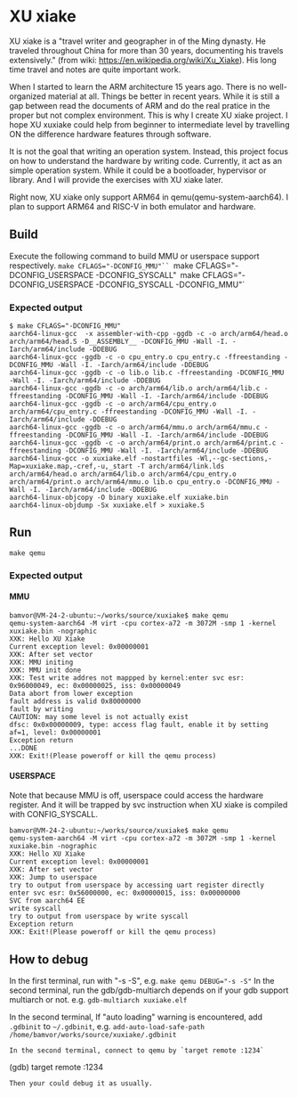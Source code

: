 # XU xiake

XU xiake is a "travel writer and geographer in of the Ming dynasty. He traveled throughout China for more than 30 years, documenting his travels extensively." (from wiki: https://en.wikipedia.org/wiki/Xu_Xiake). His long time travel and notes are quite important work.

When I started to learn the ARM architecture 15 years ago. There is no well-organized material at all. Things be better in recent years. While it is still a gap between read the documents of ARM and do the real pratice in the proper but not complex environment. This is why I create XU xiake project. I hope XU xuxiake could help from beginner to intermediate level by travelling ON the difference hardware features through software.

It is not the goal that writing an operation system. Instead, this project focus on how to understand the hardware by writing code. Currently, it act as an simple operation system. While it could be a bootloader, hypervisor or library. And I will provide the exercises with XU xiake later.

Right now, XU xiake only support ARM64 in qemu(qemu-system-aarch64). I plan to support ARM64 and RISC-V in both emulator and hardware.


## Build
Execute the following command to build MMU or userspace support respectively.
`make CFLAGS="-DCONFIG_MMU"``
`make CFLAGS="-DCONFIG_USERSPACE -DCONFIG_SYSCALL"`
`make CFLAGS="-DCONFIG_USERSPACE -DCONFIG_SYSCALL -DCONFIG_MMU"`

### Expected output
```
$ make CFLAGS="-DCONFIG_MMU"
aarch64-linux-gcc  -x assembler-with-cpp -ggdb -c -o arch/arm64/head.o arch/arm64/head.S -D__ASSEMBLY__ -DCONFIG_MMU -Wall -I. -Iarch/arm64/include -DDEBUG
aarch64-linux-gcc -ggdb -c -o cpu_entry.o cpu_entry.c -ffreestanding -DCONFIG_MMU -Wall -I. -Iarch/arm64/include -DDEBUG
aarch64-linux-gcc -ggdb -c -o lib.o lib.c -ffreestanding -DCONFIG_MMU -Wall -I. -Iarch/arm64/include -DDEBUG
aarch64-linux-gcc -ggdb -c -o arch/arm64/lib.o arch/arm64/lib.c -ffreestanding -DCONFIG_MMU -Wall -I. -Iarch/arm64/include -DDEBUG
aarch64-linux-gcc -ggdb -c -o arch/arm64/cpu_entry.o arch/arm64/cpu_entry.c -ffreestanding -DCONFIG_MMU -Wall -I. -Iarch/arm64/include -DDEBUG
aarch64-linux-gcc -ggdb -c -o arch/arm64/mmu.o arch/arm64/mmu.c -ffreestanding -DCONFIG_MMU -Wall -I. -Iarch/arm64/include -DDEBUG
aarch64-linux-gcc -ggdb -c -o arch/arm64/print.o arch/arm64/print.c -ffreestanding -DCONFIG_MMU -Wall -I. -Iarch/arm64/include -DDEBUG
aarch64-linux-gcc -o xuxiake.elf -nostartfiles -Wl,--gc-sections,-Map=xuxiake.map,-cref,-u,_start -T arch/arm64/link.lds arch/arm64/head.o arch/arm64/lib.o arch/arm64/cpu_entry.o arch/arm64/print.o arch/arm64/mmu.o lib.o cpu_entry.o -DCONFIG_MMU -Wall -I. -Iarch/arm64/include -DDEBUG
aarch64-linux-objcopy -O binary xuxiake.elf xuxiake.bin
aarch64-linux-objdump -Sx xuxiake.elf > xuxiake.S
```

## Run
`make qemu`

### Expected output
#### MMU
```
bamvor@VM-24-2-ubuntu:~/works/source/xuxiake$ make qemu
qemu-system-aarch64 -M virt -cpu cortex-a72 -m 3072M -smp 1 -kernel xuxiake.bin -nographic
XXK: Hello XU Xiake
Current exception level: 0x00000001
XXK: After set vector
XXK: MMU initing
XXK: MMU init done
XXK: Test write addres not mappped by kernel:enter svc esr: 0x96000049, ec: 0x00000025, iss: 0x00000049
Data abort from lower exception
fault address is valid 0x80000000
fault by writing
CAUTION: may some level is not actually exist
dfsc: 0x0x00000009, type: access flag fault, enable it by setting af=1, level: 0x00000001
Exception return
...DONE
XXK: Exit!(Please poweroff or kill the qemu process)
```

#### USERSPACE
Note that because MMU is off, userspace could access the hardware register. And it will be trapped by svc instruction when XU xiake is compiled with CONFIG_SYSCALL.
```
bamvor@VM-24-2-ubuntu:~/works/source/xuxiake$ make qemu
qemu-system-aarch64 -M virt -cpu cortex-a72 -m 3072M -smp 1 -kernel xuxiake.bin -nographic
XXK: Hello XU Xiake
Current exception level: 0x00000001
XXK: After set vector
XXK: Jump to userspace
try to output from userspace by accessing uart register directly
enter svc esr: 0x56000000, ec: 0x00000015, iss: 0x00000000
SVC from aarch64 EE
write syscall
try to output from userspace by write syscall
Exception return
XXK: Exit!(Please poweroff or kill the qemu process)
```

## How to debug
In the first terminal, run with "-s -S", e.g.  `make qemu DEBUG="-s -S"`
In the second terminal, run the gdb/gdb-multiarch depends on if your gdb support multiarch or not. e.g. `gdb-multiarch xuxiake.elf`

In the second terminal, If "auto loading" warning is encountered, add `.gdbinit` to `~/.gdbinit`, e.g. `add-auto-load-safe-path /home/bamvor/works/source/xuxiake/.gdbinit`
```
In the second terminal, connect to qemu by `target remote :1234`
```
(gdb) target remote :1234
```
Then your could debug it as usually.

